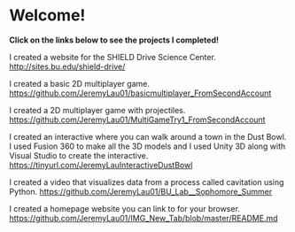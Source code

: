 # Welcome!
<b>Click on the links below to see the projects I completed!</b>


I created a website for the SHIELD Drive Science Center.<br>
http://sites.bu.edu/shield-drive/

I created a basic 2D multiplayer game.<br>
https://github.com/JeremyLau01/basicmultiplayer_FromSecondAccount

I created a 2D multiplayer game with projectiles.<br>
https://github.com/JeremyLau01/MultiGameTry1_FromSecondAccount

I created an interactive where you can walk around a town in the Dust Bowl. I used Fusion 360 to make all the 3D models and I used Unity 3D along with Visual Studio to create the interactive.<br>
https://tinyurl.com/JeremyLauInteractiveDustBowl

I created a video that visualizes data from a process called cavitation using Python. https://github.com/JeremyLau01/BU_Lab__Sophomore_Summer

I created a homepage website you can link to for your browser.
https://github.com/JeremyLau01/IMG_New_Tab/blob/master/README.md
